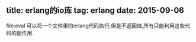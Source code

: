 title: erlang的io库
tag: erlang
date: 2015-09-06
---
file:eval
可以将一个文件里的erlang代码执行,但是不返回值,所有只能利用这些代码的副作用.

